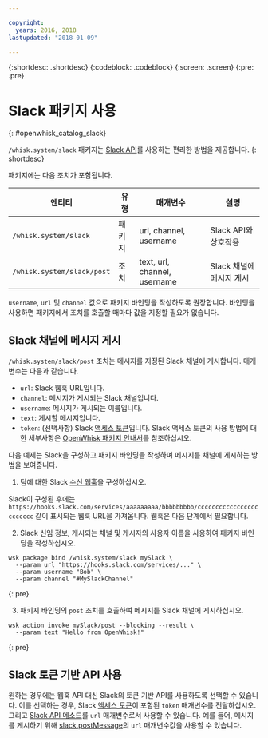```yaml
---

copyright:
  years: 2016, 2018
lastupdated: "2018-01-09"

---
```


{:shortdesc: .shortdesc}
{:codeblock: .codeblock}
{:screen: .screen}
{:pre: .pre}

# Slack 패키지 사용
{: #openwhisk_catalog_slack}

`/whisk.system/slack` 패키지는 [Slack API](https://api.slack.com/)를 사용하는 편리한 방법을 제공합니다.
{: shortdesc}

패키지에는 다음 조치가 포함됩니다. 

| 엔티티 | 유형 | 매개변수 | 설명 |
| --- | --- | --- | --- |
| `/whisk.system/slack` | 패키지 | url, channel, username | Slack API와 상호작용 |
| `/whisk.system/slack/post` | 조치 | text, url, channel, username | Slack 채널에 메시지 게시 |

`username`, `url` 및 `channel` 값으로 패키지 바인딩을 작성하도록 권장합니다. 바인딩을 사용하면 패키지에서 조치를 호출할 때마다 값을 지정할 필요가 없습니다. 

## Slack 채널에 메시지 게시

`/whisk.system/slack/post` 조치는 메시지를 지정된 Slack 채널에 게시합니다. 매개변수는 다음과 같습니다. 

- `url`: Slack 웹훅 URL입니다. 
- `channel`: 메시지가 게시되는 Slack 채널입니다. 
- `username`: 메시지가 게시되는 이름입니다. 
- `text`: 게시할 메시지입니다. 
- `token`: (선택사항) Slack [액세스 토큰](https://api.slack.com/tokens)입니다. Slack 액세스 토큰의 사용 방법에 대한 세부사항은 [OpenWhisk 패키지 안내서](./openwhisk_catalog.html)를 참조하십시오. 

다음 예제는 Slack을 구성하고 패키지 바인딩을 작성하며 메시지를 채널에 게시하는 방법을 보여줍니다. 

1. 팀에 대한 Slack [수신 웹훅](https://api.slack.com/incoming-webhooks)을 구성하십시오. 
  
  Slack이 구성된 후에는 `https://hooks.slack.com/services/aaaaaaaaa/bbbbbbbbb/cccccccccccccccccccccccc` 같이 표시되는 웹훅 URL을 가져옵니다. 웹훅은 다음 단계에서 필요합니다. 
  
2. Slack 신임 정보, 게시되는 채널 및 게시자의 사용자 이름을 사용하여 패키지 바인딩을 작성하십시오. 
  
  ```
  wsk package bind /whisk.system/slack mySlack \
    --param url "https://hooks.slack.com/services/..." \
    --param username "Bob" \
    --param channel "#MySlackChannel"
  ```
  {: pre}
  
3. 패키지 바인딩의 `post` 조치를 호출하여 메시지를 Slack 채널에 게시하십시오. 
  
  ```
  wsk action invoke mySlack/post --blocking --result \
    --param text "Hello from OpenWhisk!"
  ```
  {: pre}
  

## Slack 토큰 기반 API 사용

원하는 경우에는 웹훅 API 대신 Slack의 토큰 기반 API를 사용하도록 선택할 수 있습니다. 이를 선택하는 경우, Slack [액세스 토큰](https://api.slack.com/tokens)이 포함된 `token` 매개변수를 전달하십시오. 그리고 [Slack API 메소드](https://api.slack.com/methods)를 `url` 매개변수로서 사용할 수 있습니다. 예를 들어, 메시지를 게시하기 위해 [slack.postMessage](https://api.slack.com/methods/chat.postMessage)의 `url` 매개변수값을 사용할 수 있습니다. 
